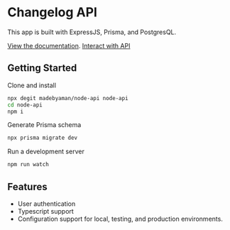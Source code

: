 # Changelog API

This app is built with ExpressJS, Prisma, and PostgresQL.

[View the documentation](https://documenter.getpostman.com/view/24584839/2s8YsnYcPc).
[Interact with API](https://changelog-api.onrender.com)

## Getting Started

Clone and install

```sh
npx degit madebyaman/node-api node-api
cd node-api
npm i
```

Generate Prisma schema

```sh
npx prisma migrate dev
```

Run a development server

```sh
npm run watch
```

## Features

- User authentication
- Typescript support
- Configuration support for local, testing, and production environments.
